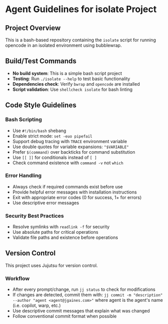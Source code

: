 # Agent Guidelines for isolate Project

## Project Overview

This is a bash-based repository containing the `isolate` script for running
opencode in an isolated environment using bubblewrap.

## Build/Test Commands

- **No build system**: This is a simple bash script project
- **Testing**: Run `./isolate --help` to test basic functionality
- **Dependencies check**: Verify `bwrap` and `opencode` are installed
- **Script validation**: Use `shellcheck isolate` for bash linting

## Code Style Guidelines

### Bash Scripting

- Use `#!/bin/bash` shebang
- Enable strict mode: `set -euo pipefail`
- Support debug tracing with `TRACE` environment variable
- Use double quotes for variable expansions: `"$VARIABLE"`
- Prefer `$(command)` over backticks for command substitution
- Use `[[ ]]` for conditionals instead of `[ ]`
- Check command existence with `command -v` not `which`

### Error Handling

- Always check if required commands exist before use
- Provide helpful error messages with installation instructions
- Exit with appropriate error codes (0 for success, 1+ for errors)
- Use descriptive error messages

### Security Best Practices

- Resolve symlinks with `readlink -f` for security
- Use absolute paths for critical operations
- Validate file paths and existence before operations

## Version Control

This project uses Jujutsu for version control.

### Workflow

- After every prompt/change, run `jj status` to check for modifications
- If changes are detected, commit them with: `jj commit -m "description" --author "agent <agent@jgaines.com>"` where agent is the agent's name (i.e. copilot, warp, etc.)
- Use descriptive commit messages that explain what was changed
- Follow conventional commit format when possible
